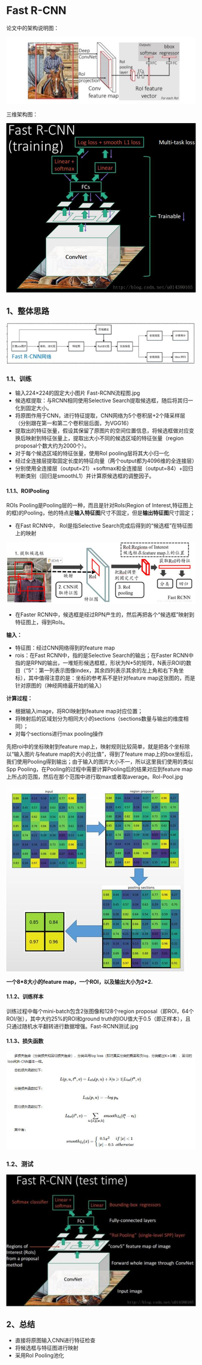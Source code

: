 # Fast R-CNN

论文中的架构说明图：

![](/Image/算法/深度学习/深度学习应用算法/Fast-RCNN.jpg)

三维架构图：

![](/Image/算法/深度学习/深度学习应用算法/Fast-RCNN系统架构.png)

## 1、整体思路

![](/Image/算法/深度学习/深度学习应用算法/Fast-RCNN流程图.jpg)

### 1.1、训练

* 输入224×224的固定大小图片 Fast-RCNN流程图.jpg
* 候选框提取：与RCNN相同使用Selective Search提取候选框，随后将其归一化到固定大小。
* 将原图作用于CNN，进行特征提取，CNN网络为5个卷积层+2个降采样层（分别跟在第一和第二个卷积层后面，为VGG16）
* 提取出的特征张量，假设其保留了原图片的空间位置信息，将候选框做对应变换后映射到特征张量上，提取出大小不同的候选区域的特征张量（region proposal个数大约为2000个）。
* 对于每个候选区域的特征张量，使用RoI pooling层将其大小归一化
* 经过全连接层提取固定长度的特征向量（两个output都为4096维的全连接层）
* 分别使用全连接层（output=21）+softmax和全连接层（output=84）+回归判断类别（回归是smoothL1）并计算原候选框的调整因子。

#### 1.1.1、ROIPooling

ROIs Pooling是Pooling层的一种，而且是针对RoIs\(Region of Interest,特征图上的框\)的Pooling，他的特点是**输入特征图**尺寸不固定，但是**输出特征图**尺寸固定；

* 在Fast RCNN中， RoI是指Selective Search完成后得到的“候选框”在特征图上的映射

![](/Image/算法/深度学习/深度学习应用算法/ROl.jpg)

* 在Faster RCNN中，候选框是经过RPN产生的，然后再把各个“候选框”映射到特征图上，得到RoIs。

**输入：**

* 特征图：经过CNN网络得到的feature map
* rois：在Fast RCNN中，指的是Selective Search的输出；在Faster RCNN中指的是RPN的输出，一堆矩形候选框框，形状为N\*5的矩阵，N表示ROI的数目（“5”：第一列表示图像index，其余四列表示其余的左上角和右下角坐标），其中值得注意的是：坐标的参考系不是针对feature map这张图的，而是针对原图的（神经网络最开始的输入）

**计算过程：**

* 根据输入image，将ROI映射到feature map对应位置；
* 将映射后的区域划分为相同大小的sections（sections数量与输出的维度相同）；
* 对每个sections进行max pooling操作

先把roi中的坐标映射到feature map上，映射规则比较简单，就是把各个坐标除以“输入图片与feature map的大小的比值”，得到了feature map上的box坐标后，我们使用Pooling得到输出；由于输入的图片大小不一，所以这里我们使用的类似Spp Pooling，在Pooling的过程中需要计算Pooling后的结果对应到feature map上所占的范围，然后在那个范围中进行取max或者取average。Rol-Pool.jpg

![](/Image/算法/深度学习/深度学习应用算法/Rol-Pool.jpg)

**一个8\*8大小的feature map，一个ROI，以及输出大小为2\*2.**

#### 1.1.2、训练样本

训练过程中每个mini-batch包含2张图像和128个region proposal（即ROI，64个ROI/张），其中大约25%的ROI和ground truth的IOU值大于0.5（即正样本），且只通过随机水平翻转进行数据增强。Fast-RCNN测试.jpg

#### 1.1.3、损失函数

![](/Image/算法/深度学习/深度学习应用算法/Fast-RCNN损失函数.jpg)

### 1.2、测试

![](/Image/算法/深度学习/深度学习应用算法/Fast-RCNN测试.jpg)

## 2、总结

* 直接将原图输入CNN进行特征检查
* 将候选框与特征图进行映射
* 采用Rol Pooling池化



